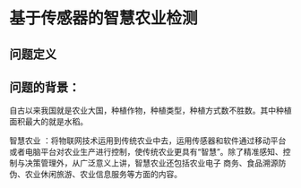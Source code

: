 基于传感器的智慧农业检测
=====
问题定义
----
问题的背景：
---
自古以来我国就是农业大国，种植作物，种植类型，种植方式数不胜数。其中种植面积最大的就是水稻。

智慧农业 ：将物联网技术运用到传统农业中去，运用传感器和软件通过移动平台或者电脑平台对农业生产进行控制，使传统农业更具有“智慧”。除了精准感知、控制与决策管理外，从广泛意义上讲，智慧农业还包括农业电子
商务、食品溯源防伪、农业休闲旅游、农业信息服务等方面的内容。
